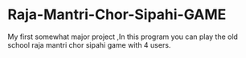 # Raja-Mantri-Chor-Sipahi-GAME
My first somewhat major project ,In this program you can play the old school raja mantri chor sipahi game with 4 users.
